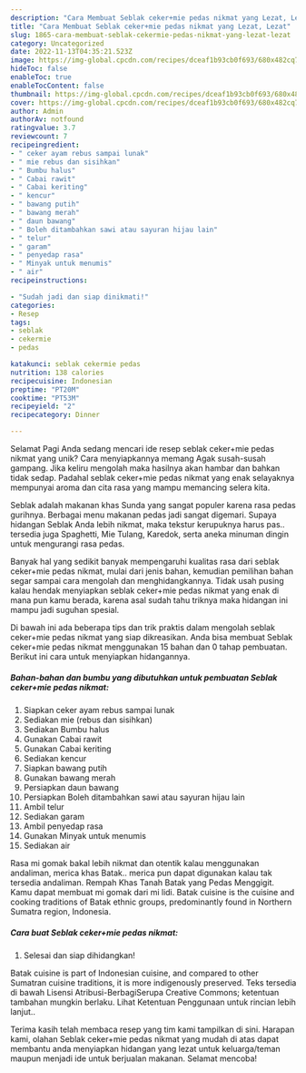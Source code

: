```yaml
---
description: "Cara Membuat Seblak ceker+mie pedas nikmat yang Lezat, Lezat"
title: "Cara Membuat Seblak ceker+mie pedas nikmat yang Lezat, Lezat"
slug: 1865-cara-membuat-seblak-cekermie-pedas-nikmat-yang-lezat-lezat
category: Uncategorized
date: 2022-11-13T04:35:21.523Z
image: https://img-global.cpcdn.com/recipes/dceaf1b93cb0f693/680x482cq70/seblak-cekermie-pedas-nikmat-foto-resep-utama.jpg
hideToc: false
enableToc: true
enableTocContent: false
thumbnail: https://img-global.cpcdn.com/recipes/dceaf1b93cb0f693/680x482cq70/seblak-cekermie-pedas-nikmat-foto-resep-utama.jpg
cover: https://img-global.cpcdn.com/recipes/dceaf1b93cb0f693/680x482cq70/seblak-cekermie-pedas-nikmat-foto-resep-utama.jpg
author: Admin
authorAv: notfound
ratingvalue: 3.7
reviewcount: 7
recipeingredient:
- " ceker ayam rebus sampai lunak"
- " mie rebus dan sisihkan"
- " Bumbu halus"
- " Cabai rawit"
- " Cabai keriting"
- " kencur"
- " bawang putih"
- " bawang merah"
- " daun bawang"
- " Boleh ditambahkan sawi atau sayuran hijau lain"
- " telur"
- " garam"
- " penyedap rasa"
- " Minyak untuk menumis"
- " air"
recipeinstructions:

- "Sudah jadi dan siap dinikmati!"
categories:
- Resep
tags:
- seblak
- cekermie
- pedas

katakunci: seblak cekermie pedas 
nutrition: 138 calories
recipecuisine: Indonesian
preptime: "PT20M"
cooktime: "PT53M"
recipeyield: "2"
recipecategory: Dinner

---
```



Selamat Pagi Anda sedang mencari ide resep seblak ceker+mie pedas nikmat yang unik? Cara menyiapkannya memang Agak susah-susah gampang. Jika keliru mengolah maka hasilnya akan hambar dan bahkan tidak sedap. Padahal seblak ceker+mie pedas nikmat yang enak selayaknya mempunyai aroma dan cita rasa yang mampu memancing selera kita.


Seblak adalah makanan khas Sunda yang sangat populer karena rasa pedas gurihnya. Berbagai menu makanan pedas jadi sangat digemari. Supaya hidangan Seblak Anda lebih nikmat, maka tekstur kerupuknya harus pas.. tersedia juga Spaghetti, Mie Tulang, Karedok, serta aneka minuman dingin untuk mengurangi rasa pedas.

Banyak hal yang sedikit banyak mempengaruhi kualitas rasa dari seblak ceker+mie pedas nikmat, mulai dari jenis bahan, kemudian pemilihan bahan segar sampai cara mengolah dan menghidangkannya. Tidak usah pusing kalau hendak menyiapkan seblak ceker+mie pedas nikmat yang enak di mana pun kamu berada, karena asal sudah tahu triknya maka hidangan ini mampu jadi suguhan spesial.


Di bawah ini ada beberapa tips dan trik praktis dalam mengolah seblak ceker+mie pedas nikmat yang siap dikreasikan. Anda bisa membuat Seblak ceker+mie pedas nikmat menggunakan 15 bahan dan 0 tahap pembuatan. Berikut ini cara untuk menyiapkan hidangannya.

<!--inarticleads1-->

##### Bahan-bahan dan bumbu yang dibutuhkan untuk pembuatan Seblak ceker+mie pedas nikmat:

1. Siapkan  ceker ayam rebus sampai lunak
1. Sediakan  mie (rebus dan sisihkan)
1. Sediakan  Bumbu halus
1. Gunakan  Cabai rawit
1. Gunakan  Cabai keriting
1. Sediakan  kencur
1. Siapkan  bawang putih
1. Gunakan  bawang merah
1. Persiapkan  daun bawang
1. Persiapkan  Boleh ditambahkan sawi atau sayuran hijau lain
1. Ambil  telur
1. Sediakan  garam
1. Ambil  penyedap rasa
1. Gunakan  Minyak untuk menumis
1. Sediakan  air


Rasa mi gomak bakal lebih nikmat dan otentik kalau menggunakan andaliman, merica khas Batak.. merica pun dapat digunakan kalau tak tersedia andaliman. Rempah Khas Tanah Batak yang Pedas Menggigit. Kamu dapat membuat mi gomak dari mi lidi. Batak cuisine is the cuisine and cooking traditions of Batak ethnic groups, predominantly found in Northern Sumatra region, Indonesia. 

<!--inarticleads2-->

##### Cara buat Seblak ceker+mie pedas nikmat:


1. Selesai dan siap dihidangkan!

Batak cuisine is part of Indonesian cuisine, and compared to other Sumatran cuisine traditions, it is more indigenously preserved. Teks tersedia di bawah Lisensi Atribusi-BerbagiSerupa Creative Commons; ketentuan tambahan mungkin berlaku. Lihat Ketentuan Penggunaan untuk rincian lebih lanjut.. 

Terima kasih telah membaca resep yang tim kami tampilkan di sini. Harapan kami, olahan Seblak ceker+mie pedas nikmat yang mudah di atas dapat membantu anda menyiapkan hidangan yang lezat untuk keluarga/teman maupun menjadi ide untuk berjualan makanan. Selamat mencoba!
